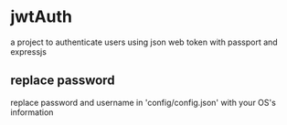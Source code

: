 # jwtAuth
a project to authenticate users using json web token with passport and expressjs


## replace password

replace password and username in 'config/config.json' with your OS's information

